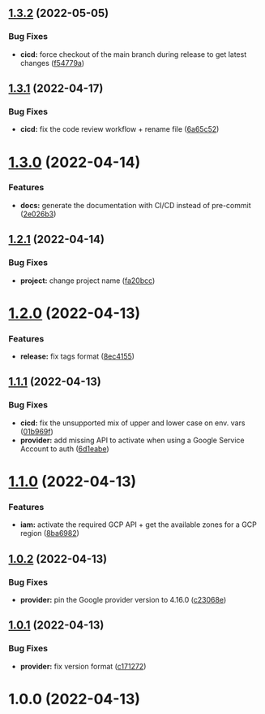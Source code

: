 ## [1.3.2](https://github.com/timoa/terraform-google-module-example/compare/v1.3.1...v1.3.2) (2022-05-05)


### Bug Fixes

* **cicd:** force checkout of the main branch during release to get latest changes ([f54779a](https://github.com/timoa/terraform-google-module-example/commit/f54779a693517876b5ad7e6e1ae1d0c94a4b15eb))

## [1.3.1](https://github.com/timoa/terraform-google-module-example/compare/v1.3.0...v1.3.1) (2022-04-17)


### Bug Fixes

* **cicd:** fix the code review workflow + rename file ([6a65c52](https://github.com/timoa/terraform-google-module-example/commit/6a65c52758e42412fbeb0cf074968c744d1bf027))

# [1.3.0](https://github.com/timoa/terraform-google-module-example/compare/v1.2.1...v1.3.0) (2022-04-14)


### Features

* **docs:** generate the documentation with CI/CD instead of pre-commit ([2e026b3](https://github.com/timoa/terraform-google-module-example/commit/2e026b340c06d05f046b2f3874687e43c63bf4e0))

## [1.2.1](https://github.com/timoa/terraform-google-module-example/compare/v1.2.0...v1.2.1) (2022-04-14)


### Bug Fixes

* **project:** change project name ([fa20bcc](https://github.com/timoa/terraform-google-module-example/commit/fa20bcc660ad7f87f3565e9aa0a431fc98f9758d))

# [1.2.0](https://github.com/timoa/terraform-google-module-example/compare/v1.1.1...v1.2.0) (2022-04-13)


### Features

* **release:** fix tags format ([8ec4155](https://github.com/timoa/terraform-google-module-example/commit/8ec41550f83de776296d13b4bed3323a64ca4c56))

## [1.1.1](https://github.com/timoa/terraform-google-module-example/compare/v1.1.0...v1.1.1) (2022-04-13)


### Bug Fixes

* **cicd:** fix the unsupported mix of upper and lower case on env. vars ([01b969f](https://github.com/timoa/terraform-google-module-example/commit/01b969f039503b5159fd1bf1e3368b069931e38f))
* **provider:** add missing API to activate when using a Google Service Account to auth ([6d1eabe](https://github.com/timoa/terraform-google-module-example/commit/6d1eabe13e316383bfcd397f4350c399deb58c1e))

# [1.1.0](https://github.com/timoa/terraform-google-module-example/compare/v1.0.2...v1.1.0) (2022-04-13)


### Features

* **iam:** activate the required GCP API + get the available zones for a GCP region ([8ba6982](https://github.com/timoa/terraform-google-module-example/commit/8ba69823673f3344b725114248996203575d905a))

## [1.0.2](https://github.com/timoa/terraform-google-module-example/compare/v1.0.1...v1.0.2) (2022-04-13)


### Bug Fixes

* **provider:** pin the Google provider version to 4.16.0 ([c23068e](https://github.com/timoa/terraform-google-module-example/commit/c23068e25189bc145c7823762d8f48a07dd550b6))

## [1.0.1](https://github.com/timoa/terraform-google-module-example/compare/v1.0.0...v1.0.1) (2022-04-13)


### Bug Fixes

* **provider:** fix version format ([c171272](https://github.com/timoa/terraform-google-module-example/commit/c1712727b2407b4ee45143dfbf43c487ea1e34c0))

# 1.0.0 (2022-04-13)
